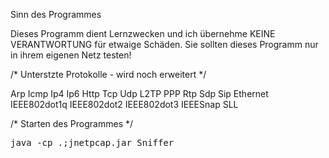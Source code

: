 Sinn des Programmes

Dieses Programm dient Lernzwecken und ich übernehme KEINE VERANTWORTUNG für etwaige Schäden.
Sie sollten dieses Programm nur in ihrem eigenen Netz testen!

/* Unterstzte Protokolle - wird noch erweitert */

Arp
Icmp
Ip4
Ip6
Http
Tcp
Udp
L2TP
PPP
Rtp
Sdp
Sip
Ethernet
IEEE802dot1q
IEEE802dot2
IEEE802dot3
IEEESnap
SLL

/* Starten des Programmes */

<pre>java -cp .;jnetpcap.jar Sniffer</pre>
